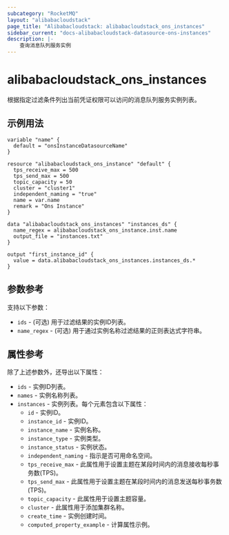 ```yaml
---
subcategory: "RocketMQ"
layout: "alibabacloudstack"
page_title: "Alibabacloudstack: alibabacloudstack_ons_instances"
sidebar_current: "docs-alibabacloudstack-datasource-ons-instances"
description: |-
    查询消息队列服务实例
---
```


# alibabacloudstack_ons_instances

根据指定过滤条件列出当前凭证权限可以访问的消息队列服务实例列表。


## 示例用法

```
variable "name" {
  default = "onsInstanceDatasourceName"
}

resource "alibabacloudstack_ons_instance" "default" {
  tps_receive_max = 500
  tps_send_max = 500
  topic_capacity = 50
  cluster = "cluster1"
  independent_naming = "true"
  name = var.name
  remark = "Ons Instance"
}

data "alibabacloudstack_ons_instances" "instances_ds" {
  name_regex = alibabacloudstack_ons_instance.inst.name
  output_file = "instances.txt"
}

output "first_instance_id" {
  value = data.alibabacloudstack_ons_instances.instances_ds.*
}
```

## 参数参考

支持以下参数：

* `ids` - (可选) 用于过滤结果的实例ID列表。
* `name_regex` - (可选) 用于通过实例名称过滤结果的正则表达式字符串。

## 属性参考

除了上述参数外，还导出以下属性：

* `ids` - 实例ID列表。
* `names` - 实例名称列表。
* `instances` - 实例列表。每个元素包含以下属性：
  * `id` - 实例ID。
  * `instance_id` - 实例ID。
  * `instance_name` - 实例名称。
  * `instance_type` - 实例类型。
  * `instance_status` - 实例状态。
  * `independent_naming` - 指示是否可用命名空间。
  * `tps_receive_max` - 此属性用于设置主题在某段时间内的消息接收每秒事务数(TPS)。
  * `tps_send_max` - 此属性用于设置主题在某段时间内的消息发送每秒事务数(TPS)。
  * `topic_capacity` - 此属性用于设置主题容量。
  * `cluster` - 此属性用于添加集群名称。
  * `create_time` - 实例创建时间。
  * `computed_property_example` - 计算属性示例。